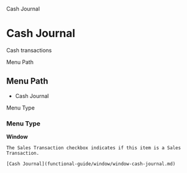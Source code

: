 
Cash Journal
# Cash Journal


Cash transactions

Menu Path
## Menu Path



- Cash Journal

Menu Type
### Menu Type

**Window**

```
The Sales Transaction checkbox indicates if this item is a Sales Transaction.
```

```
[Cash Journal](functional-guide/window/window-cash-journal.md)
```